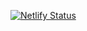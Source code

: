 [![Netlify Status](https://api.netlify.com/api/v1/badges/40d25e0c-4187-4661-99c6-4f4451babc40/deploy-status)](https://app.netlify.com/sites/imaginet/deploys)
 
 
